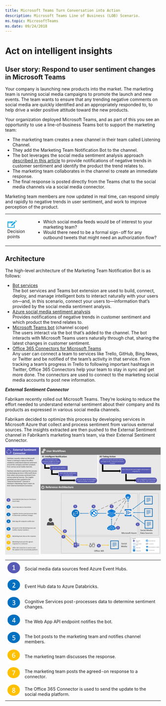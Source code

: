 ```yaml
---
title: Microsoft Teams Turn Conversation into Action
description: Microsoft Teams Line of Business (LOB) Scenario.
ms.topic: MicrosoftTeams
ms.date: 09/24/2018
---
```

# Act on intelligent insights

## User story: Respond to user sentiment changes in Microsoft Teams

Your company is launching new products into the market. The marketing team is running social media campaigns to promote the launch and new events. The team wants to ensure that any trending negative comments on social media are quickly identified and an appropriately responded to, to help drive a wider positive attitude toward the new products.

Your organization deployed Microsoft Teams, and as part of this you see an opportunity to use a line-of-business Teams bot to support the marketing team:

- The marketing team creates a new channel in their team called Listening Channel.
- They add the Marketing Team Notification Bot to the channel.
- The bot leverages the social media sentiment analysis approach [described in this article](https://docs.microsoft.com/azure/azure-databricks/databricks-sentiment-analysis-cognitive-services) to provide notifications of negative trends in customer sentiment and identify the product the trend relates to.
- The marketing team collaborates in the channel to create an immediate response.
- The final response is posted directly from the Teams chat to the social media channels via a social media connector.

Marketing team members are now updated in real time, can respond simply and rapidly to negative trends in user sentiment, and work to improve perception of the product.

|         |         |
|---------|---------|
|<img src="../assets/images/app-scenarios/audio_conferencing_image7.png" /><br>Decision points|<ul><li>Which social media feeds would be of interest to your marketing team?</li><li>Would there need to be a formal sign-off for any outbound tweets that might need an authorization flow?</li></ul>|

## Architecture

The high-level architecture of the Marketing Team Notification Bot is as follows:

- [Bot services](https://azure.microsoft.com/services/bot-service/)<br>The bot services and Teams bot extension are used to build, connect, deploy, and manage intelligent bots to interact naturally with your users on—and, in this scenario, connect your users to—information that’s provided by the social media sentiment analysis.
- [Azure social media sentiment analysis](https://docs.microsoft.com/azure/azure-databricks/databricks-sentiment-analysis-cognitive-services)<br>Provides notifications of negative trends in customer sentiment and which product the trend relates to.
- [Microsoft Teams bot](https://docs.microsoft.com/microsoftteams/platform/concepts/bots/bots-overview) (channel scope)<br>The users interact via the bot that’s added to the channel. The bot interacts with Microsoft Teams users naturally through chat, sharing the latest changes in customer sentiment.
- [Office 365 Connectors for Microsoft Teams](https://docs.microsoft.com/microsoftteams/platform/concepts/connectors/connectors)<br>Any user can connect a team to services like Trello, GitHub, Bing News, or Twitter and be notified of the team’s activity in that service. From tracking a team’s progress in Trello to following important hashtags in Twitter, Office 365 Connectors help your team to stay in sync and get more done. The connectors are used to connect to the marketing social media accounts to post new information.

**_External Sentiment Connector_**

Fabrikam recently rolled out Microsoft Teams. They’re looking to reduce the effort needed to understand external sentiment about their company and its products as expressed in various social media channels.

Fabrikam decided to optimize this process by developing services in Microsoft Azure that collect and process sentiment from various external sources. The insights extracted are then pushed to the External Sentiment channel in Fabrikam’s marketing team’s team, via their External Sentiment Connector.

<img src="../assets/images/app-scenarios/marketing-scenario-architecture.png">

|             |           |
| ------------|-----------|
| ![one](../assets/images/app-scenarios/callout-1-purple.png "one") | Social media data sources feed Azure Event Hubs. |
| ![two](../assets/images/app-scenarios/callout-2-blue.png "two") | Event Hub data to Azure Databricks. |
| ![three](../assets/images/app-scenarios/callout-3-blue.png "three") | Cognitive Services post-processes data to determine sentiment changes. |
| ![four](../assets/images/app-scenarios/callout-4-blue.png "four") | The Web App API endpoint notifies the bot. |
| ![five](../assets/images/app-scenarios/callout-5-blue.png "five") | The bot posts to the marketing team and notifies channel members. |
| ![six](../assets/images/app-scenarios/callout-6-yellow.png "six") | The marketing team discusses the response. |
| ![seven](../assets/images/app-scenarios/callout-7-yellow.png "seven") | The marketing team posts the agreed-on response to a connector. |
| ![eight](../assets/images/app-scenarios/callout-8-yellow.png "eight") | The Office 365 Connector is used to send the update to the social media platform. |

